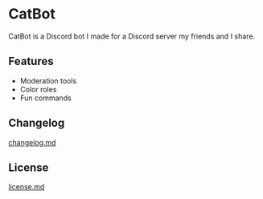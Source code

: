 # CatBot
CatBot is a Discord bot I made for a Discord server my friends and I share.

## Features
* Moderation tools
* Color roles
* Fun commands

## Changelog
[changelog.md](changelog.md)

## License
[license.md](license.md)